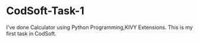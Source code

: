 # CodSoft-Task-1
I've done Calculator using Python Programming,KIVY Extensions. This is my first task in CodSoft.
